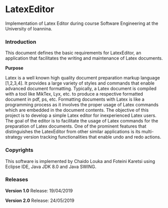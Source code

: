 # LatexEditor

Implementation of Latex Editor during course Software Engineering at the University of Ioannina.

### Introduction
 
This document defines the basic requirements for LatexEditor, an application that facilitates the writing and maintenance of Latex documents.
  
**Purpose** 

Latex is a well known high quality document preparation markup language [1,2,3,4]. It provides a large variety of styles and commands that enable advanced document formatting. Typically, a Latex document is compiled with a tool like MikTex, Lyx, etc. to produce a respective formatted document in pdf, ps, etc. Formatting documents with Latex is like a programming process as it involves the proper usage of Latex commands which are embedded in the document contents. The objective of this project is to develop a simple Latex editor for inexperienced Latex users. The goal of the editor is to facilitate the usage of Latex commands for the preparation of Latex documents. One of the prominent features that distinguishes the LatexEditor from other similar applications is its multi-strategy version tracking functionalities that enable undo and redo actions.    

### Copyrights

This software is implemented by Chaido Louka and Foteini Karetsi using Eclipse IDE, Java JDK 8.0 and Java SWING.

### Releases

**Version 1.0** Release: 19/04/2019 

**Version 2.0** Release: 24/05/2019 